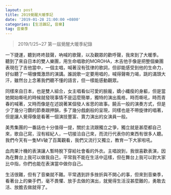 ```yaml
---
layout: post
title: 2019覺醒大暖季記
date: '2019-01-28 21:00:00 +0800'
categories: [生活雜記, 音樂]
tag: 音樂季
---
```


> 2019/1/25~27 第一屆覺醒大暖季紀錄

一下捷運，聽到咚咚鼓聲，吶喊的歌聲，以及觀眾的歡呼聲，我來到了大暖季。
聽到了來自日本的雙人樂團，用生命唱歌的MOROHA，木吉他手像是把整個樂團表現在了吉他當中，一個主唱，喊著沒有弦律的歌詞，但卻能感受到他的生命力，好似聽了一場慷慨激昂的演講。誰說歌一定要用唱的，喊得聲嘶力竭，跳的滿頭大汗，雖然台上念著我們聽不懂的語言，但一樣能感動觀眾。

同樣來自日本，也是雙人組合，女主唱看似可愛的臉龐，嬌小纖瘦的身軀，但是當她開始嘶吼的時候就發現事情不是這麼簡單，獨特的演出風格，時而嘶吼，時而青春的喊著，又時而像是在述說著某個發人省思的故事。饒舌一般的演奏方式，但是少了幾分刁鑽的節奏跟押韻，多了幾分戲劇般的呈現，同樣也是不帶旋律的唱著，但是讓人覺得像是看著一個演技豐富、賣力演出的女演員一般。

美秀集團的一番話也十分值得一提，關於主流跟獨立之爭，獨立就是甚麼都自己來，歌自己寫，沒有經紀人，一切接洽自己來，而流行代表你的東西有很多人聽。我們今天有一隻MV破了百萬觀看，我們又流行又獨立，教育一下大家啦吼。

血肉果汁機的表演讓人暫時脫下穿給社會看的外衣。主唱說到，我很喜歡表演，因為在舞台上我可以做我自己，平常我不能在生活中這樣，但在舞台上我可以對大家比中指，你們也能在表演當中做你自己。

生活很難，但有了音樂就不難。平常遇到許多挫折與不開心的事，但來到音樂季，看著台上的樂手們，毫不畏懼、放手去做的演出，就覺得生活沒甚麼難的，勇敢去活、放膽去做就得了。